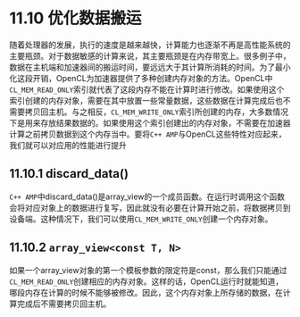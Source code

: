 # 11.10 优化数据搬运

随着处理器的发展，执行的速度是越来越快，计算能力也逐渐不再是高性能系统的主要瓶颈。对于数据敏感的计算来说，其主要瓶颈是在内存带宽上。很多例子中，数据在主机端和加速器间的搬运时间，要远远大于其计算所消耗的时间。为了最小化这段开销，OpenCL为加速器提供了多种创建内存对象的方法。OpenCL中`CL_MEM_READ_ONLY`索引就代表了这段内存不能在计算时进行修改。如果使用这个索引创建的内存对象，需要在其中放置一些常量数据，这些数据在计算完成后也不需要拷贝回主机。与之相反，`CL_MEM_WRITE_ONLY`索引所创建的内存，大多数情况下是用来存放结果数据的。如果使用这个索引创建出的内存对象，不需要在加速器计算之前拷贝数据到这个内存当中。要将`C++ AMP`与OpenCL这些特性对应起来，我们就可以对应用的性能进行提升

## 11.10.1 discard_data()

`C++ AMP`中discard_data()是array_view的一个成员函数。在运行时调用这个函数会将对应对象上的数据进行复写，因此就没有必要在计算开始之前，将数据拷贝到设备端。这种情况下，我们可以使用`CL_MEM_WRITE_ONLY`创建一个内存对象。

## 11.10.2 `array_view<const T, N>`

如果一个array_view对象的第一个模板参数的限定符是const，那么我们只能通过`CL_MEM_READ_ONLY`创建相应的内存对象。这样的话，OpenCL运行时就能知道，哪段内存在计算的时候不能够被修改。因此，这个内存对象上所存储的数据，在计算完成后不需要拷贝回主机。

